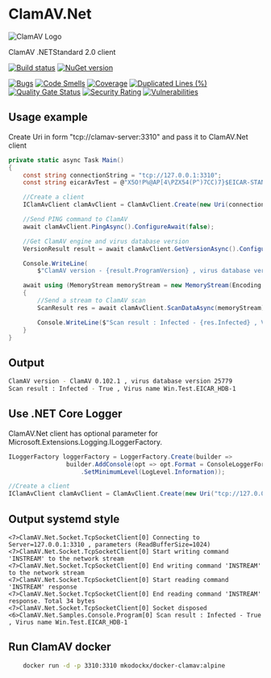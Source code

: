 # ClamAV.Net
![ClamAV Logo](http://www.clamav.net/assets/clamav-trademark.png)

ClamAV .NETStandard 2.0 client

[![Build status](https://ci.appveyor.com/api/projects/status/uep7igf5d3p9kbg2?svg=true)](https://ci.appveyor.com/project/petertsu/clamav-net)
[![NuGet version](https://badge.fury.io/nu/ClamAV.Net.svg)](https://badge.fury.io/nu/ClamAV.Net)


[![Bugs](https://sonarcloud.io/api/project_badges/measure?project=petertsu_ClamAV.Net&metric=bugs)](https://sonarcloud.io/dashboard?id=petertsu_ClamAV.Net)
[![Code Smells](https://sonarcloud.io/api/project_badges/measure?project=petertsu_ClamAV.Net&metric=code_smells)](https://sonarcloud.io/dashboard?id=petertsu_ClamAV.Net)
[![Coverage](https://sonarcloud.io/api/project_badges/measure?project=petertsu_ClamAV.Net&metric=coverage)](https://sonarcloud.io/dashboard?id=petertsu_ClamAV.Net)
[![Duplicated Lines (%)](https://sonarcloud.io/api/project_badges/measure?project=petertsu_ClamAV.Net&metric=duplicated_lines_density)](https://sonarcloud.io/dashboard?id=petertsu_ClamAV.Net)
[![Quality Gate Status](https://sonarcloud.io/api/project_badges/measure?project=petertsu_ClamAV.Net&metric=alert_status)](https://sonarcloud.io/dashboard?id=petertsu_ClamAV.Net)
[![Security Rating](https://sonarcloud.io/api/project_badges/measure?project=petertsu_ClamAV.Net&metric=security_rating)](https://sonarcloud.io/dashboard?id=petertsu_ClamAV.Net)
[![Vulnerabilities](https://sonarcloud.io/api/project_badges/measure?project=petertsu_ClamAV.Net&metric=vulnerabilities)](https://sonarcloud.io/dashboard?id=petertsu_ClamAV.Net)


## Usage example
Create Uri in form "tcp://clamav-server:3310" and pass it to ClamAV.Net client

```csharp
private static async Task Main()
{
	const string connectionString = "tcp://127.0.0.1:3310";
	const string eicarAvTest = @"X5O!P%@AP[4\PZX54(P^)7CC)7}$EICAR-STANDARD-ANTIVIRUS-TEST-FILE!$H+H*";

	//Create a client
	IClamAvClient clamAvClient = ClamAvClient.Create(new Uri(connectionString));

	//Send PING command to ClamAV
	await clamAvClient.PingAsync().ConfigureAwait(false);

	//Get ClamAV engine and virus database version
	VersionResult result = await clamAvClient.GetVersionAsync().ConfigureAwait(false);

	Console.WriteLine(
		$"ClamAV version - {result.ProgramVersion} , virus database version {result.VirusDbVersion}");

	await using (MemoryStream memoryStream = new MemoryStream(Encoding.UTF8.GetBytes(eicarAvTest)))
	{
		//Send a stream to ClamAV scan
		ScanResult res = await clamAvClient.ScanDataAsync(memoryStream).ConfigureAwait(false);

		Console.WriteLine($"Scan result : Infected - {res.Infected} , Virus name {res.VirusName}");
	}
}
```
## Output

```bash
ClamAV version - ClamAV 0.102.1 , virus database version 25779
Scan result : Infected - True , Virus name Win.Test.EICAR_HDB-1
```

## Use .NET Core Logger
ClamAV.Net client has optional parameter for Microsoft.Extensions.Logging.ILoggerFactory.

```csharp
ILoggerFactory loggerFactory = LoggerFactory.Create(builder =>
                builder.AddConsole(opt => opt.Format = ConsoleLoggerFormat.Systemd)
                    .SetMinimumLevel(LogLevel.Information));

//Create a client
IClamAvClient clamAvClient = ClamAvClient.Create(new Uri("tcp://127.0.0.1:3310"), loggerFactory);
```
## Output systemd style

```
<7>ClamAV.Net.Socket.TcpSocketClient[0] Connecting to Server=127.0.0.1:3310 , parameters (ReadBufferSize=1024)
<7>ClamAV.Net.Socket.TcpSocketClient[0] Start writing command 'INSTREAM' to the network stream
<7>ClamAV.Net.Socket.TcpSocketClient[0] End writing command 'INSTREAM' to the network stream
<7>ClamAV.Net.Socket.TcpSocketClient[0] Start reading command 'INSTREAM' response
<7>ClamAV.Net.Socket.TcpSocketClient[0] End reading command 'INSTREAM' response. Total 34 bytes
<7>ClamAV.Net.Socket.TcpSocketClient[0] Socket disposed
<6>ClamAV.Net.Samples.Console.Program[0] Scan result : Infected - True , Virus name Win.Test.EICAR_HDB-1
```


## Run ClamAV docker

```bash
    docker run -d -p 3310:3310 mkodockx/docker-clamav:alpine
```

